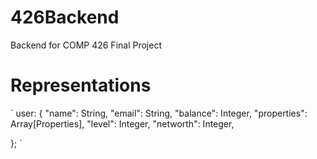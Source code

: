 # 426Backend
Backend for COMP 426 Final Project

# Representations
`
user: {
    "name": String,
    "email": String,
    "balance": Integer,
    "properties": Array[Properties],
    "level": Integer,
    "networth": Integer,

};
`